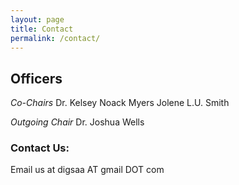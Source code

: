 ```yaml
---
layout: page
title: Contact
permalink: /contact/
---
```


## Officers
*Co-Chairs*
Dr. Kelsey Noack Myers
Jolene L.U. Smith  

*Outgoing Chair*
Dr. Joshua Wells

### Contact Us:

Email us at digsaa AT gmail DOT com
